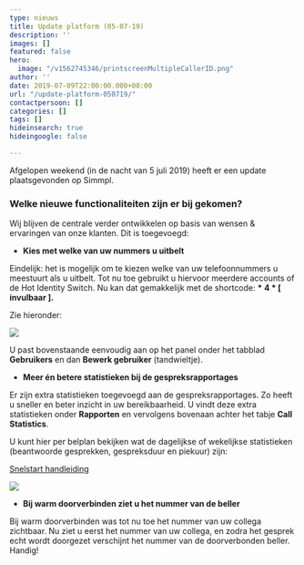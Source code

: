 ```yaml
---
type: nieuws
title: Update platform (05-07-19)
description: ''
images: []
featured: false
hero:
  image: "/v1562745346/printscreenMultipleCallerID.png"
author: ''
date: 2019-07-09T22:00:00.000+00:00
url: "/update-platform-050719/"
contactpersoon: []
categories: []
tags: []
hideinsearch: true
hideingoogle: false

---
```

Afgelopen weekend (in de nacht van 5 juli 2019) heeft er een update plaatsgevonden op Simmpl. <!--more-->

### Welke nieuwe functionaliteiten zijn er bij gekomen?

Wij blijven de centrale verder ontwikkelen op basis van wensen & ervaringen van onze klanten. Dit is toegevoegd:

* **Kies met welke van uw nummers u uitbelt**

Eindelijk: het is mogelijk om te kiezen welke van uw telefoonnummers u meestuurt als u uitbelt. Tot nu toe gebruikt u hiervoor meerdere accounts of de Hot Identity Switch. Nu kan dat gemakkelijk met de shortcode: __*__ **4 * \[ invulbaar \].**

Zie hieronder:

![](https://res.cloudinary.com/callvoip/image/upload/v1562745346/printscreenMultipleCallerID.png)

U past bovenstaande eenvoudig aan op het panel onder het tabblad **Gebruikers** en dan **Bewerk gebruiker** (tandwieltje).

* **Meer én betere statistieken bij de gespreksrapportages**

Er zijn extra statistieken toegevoegd aan de gespreksrapportages. Zo heeft u sneller en beter inzicht in uw bereikbaarheid. U vindt deze extra statistieken onder **Rapporten** en vervolgens bovenaan achter het tabje **Call Statistics**.

U kunt hier per belplan bekijken wat de dagelijkse of wekelijkse statistieken (beantwoorde gesprekken, gespreksduur en piekuur) zijn:

<a href="https://www.simmpl.nl/downloads/Callvoip_Snelstart_Bereikbaarheidsdashboard.pdf" class="button">Snelstart handleiding</a>

![](https://res.cloudinary.com/callvoip/image/upload/v1562745475/printscreenCallStatistics.png)

* **Bij warm doorverbinden ziet u het nummer van de beller**

Bij warm doorverbinden was tot nu toe het nummer van uw collega zichtbaar. Nu ziet u eerst het nummer van uw collega, en zodra het gesprek echt wordt doorgezet verschijnt het nummer van de doorverbonden beller. Handig!
